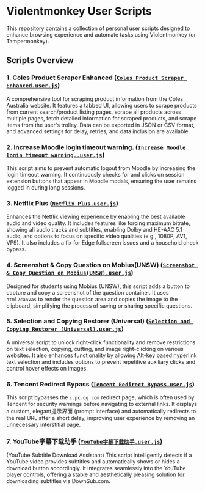 # Violentmonkey User Scripts

This repository contains a collection of personal user scripts designed to enhance browsing experience and automate tasks using Violentmonkey (or Tampermonkey).

## Scripts Overview

### 1. Coles Product Scraper Enhanced ([`Coles Product Scraper Enhanced.user.js`](violentmonkey/Coles%20Product%20Scraper%20Enhanced.user.js))
A comprehensive tool for scraping product information from the Coles Australia website. It features a tabbed UI, allowing users to scrape products from current search/product listing pages, scrape all products across multiple pages, fetch detailed information for scraped products, and scrape items from the user's trolley. Data can be exported in JSON or CSV format, and advanced settings for delay, retries, and data inclusion are available.

### 2. Increase Moodle login timeout warning. ([`Increase Moodle login timeout warning..user.js`](violentmonkey/Increase%20Moodle%20login%20timeout%20warning..user.js))
This script aims to prevent automatic logout from Moodle by increasing the login timeout warning. It continuously checks for and clicks on session extension buttons that appear in Moodle modals, ensuring the user remains logged in during long sessions.

### 3. Netflix Plus ([`Netflix Plus.user.js`](violentmonkey/Netflix%20Plus.user.js))
Enhances the Netflix viewing experience by enabling the best available audio and video quality. It includes features like forcing maximum bitrate, showing all audio tracks and subtitles, enabling Dolby and HE-AAC 5.1 audio, and options to focus on specific video qualities (e.g., 1080P, AV1, VP9). It also includes a fix for Edge fullscreen issues and a household check bypass.

### 4. Screenshot & Copy Question on Mobius(UNSW) ([`Screenshot & Copy Question on Mobius(UNSW).user.js`](violentmonkey/Screenshot%20&%20Copy%20Question%20on%20Mobius(UNSW).user.js))
Designed for students using Mobius (UNSW), this script adds a button to capture and copy a screenshot of the question container. It uses `html2canvas` to render the question area and copies the image to the clipboard, simplifying the process of saving or sharing specific questions.

### 5. Selection and Copying Restorer (Universal) ([`Selection and Copying Restorer (Universal).user.js`](violentmonkey/Selection%20and%20Copying%20Restorer%20(Universal).user.js))
A universal script to unlock right-click functionality and remove restrictions on text selection, copying, cutting, and image right-clicking on various websites. It also enhances functionality by allowing Alt-key based hyperlink text selection and includes options to prevent repetitive auxiliary clicks and control hover effects on images.

### 6. Tencent Redirect Bypass ([`Tencent Redirect Bypass.user.js`](violentmonkey/Tencent%20Redirect%20Bypass.user.js))
This script bypasses the `c.pc.qq.com` redirect page, which is often used by Tencent for security warnings before navigating to external links. It displays a custom, elegant提示界面 (prompt interface) and automatically redirects to the real URL after a short delay, improving user experience by removing an unnecessary interstitial page.

### 7. YouTube字幕下载助手 ([`YouTube字幕下载助手.user.js`](violentmonkey/YouTube字幕下载助手.user.js))
(YouTube Subtitle Download Assistant) This script intelligently detects if a YouTube video provides subtitles and automatically shows or hides a download button accordingly. It integrates seamlessly into the YouTube player controls, offering a stable and aesthetically pleasing solution for downloading subtitles via DownSub.com.